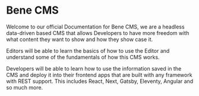 # Bene CMS

Welcome to our official Documentation for Bene CMS, we are a headless data-driven based CMS that allows Developers to have more freedom with what content they want to show and how they show case it.

Editors will be able to learn the basics of how to use the Editor and understand some of the fundamentals of how this CMS works.

Developers will be able to learn how to use the information saved in the CMS and deploy it into their frontend apps that are built with any framework with REST support. This includes React, Next, Gatsby, Eleventy, Angular and so much more.